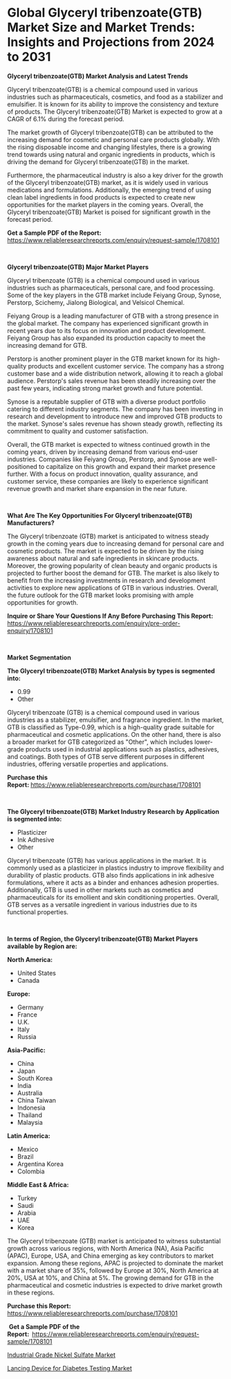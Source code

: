 <p><h1>Global Glyceryl tribenzoate(GTB) Market Size and Market Trends: Insights and Projections from 2024 to 2031</h1></p><p><strong>Glyceryl tribenzoate(GTB) Market Analysis and Latest Trends</strong></p>
<p><p>Glyceryl tribenzoate(GTB) is a chemical compound used in various industries such as pharmaceuticals, cosmetics, and food as a stabilizer and emulsifier. It is known for its ability to improve the consistency and texture of products. The Glyceryl tribenzoate(GTB) Market is expected to grow at a CAGR of 6.1% during the forecast period.</p><p>The market growth of Glyceryl tribenzoate(GTB) can be attributed to the increasing demand for cosmetic and personal care products globally. With the rising disposable income and changing lifestyles, there is a growing trend towards using natural and organic ingredients in products, which is driving the demand for Glyceryl tribenzoate(GTB) in the market.</p><p>Furthermore, the pharmaceutical industry is also a key driver for the growth of the Glyceryl tribenzoate(GTB) market, as it is widely used in various medications and formulations. Additionally, the emerging trend of using clean label ingredients in food products is expected to create new opportunities for the market players in the coming years. Overall, the Glyceryl tribenzoate(GTB) Market is poised for significant growth in the forecast period.</p></p>
<p><strong>Get a Sample PDF of the Report:&nbsp;</strong> <a href="https://www.reliableresearchreports.com/enquiry/request-sample/1708101">https://www.reliableresearchreports.com/enquiry/request-sample/1708101</a></p>
<p>&nbsp;</p>
<p><strong>Glyceryl tribenzoate(GTB) Major Market Players</strong></p>
<p><p>Glyceryl tribenzoate (GTB) is a chemical compound used in various industries such as pharmaceuticals, personal care, and food processing. Some of the key players in the GTB market include Feiyang Group, Synose, Perstorp, Scichemy, Jialong Biological, and Velsicol Chemical.</p><p>Feiyang Group is a leading manufacturer of GTB with a strong presence in the global market. The company has experienced significant growth in recent years due to its focus on innovation and product development. Feiyang Group has also expanded its production capacity to meet the increasing demand for GTB.</p><p>Perstorp is another prominent player in the GTB market known for its high-quality products and excellent customer service. The company has a strong customer base and a wide distribution network, allowing it to reach a global audience. Perstorp's sales revenue has been steadily increasing over the past few years, indicating strong market growth and future potential.</p><p>Synose is a reputable supplier of GTB with a diverse product portfolio catering to different industry segments. The company has been investing in research and development to introduce new and improved GTB products to the market. Synose's sales revenue has shown steady growth, reflecting its commitment to quality and customer satisfaction.</p><p>Overall, the GTB market is expected to witness continued growth in the coming years, driven by increasing demand from various end-user industries. Companies like Feiyang Group, Perstorp, and Synose are well-positioned to capitalize on this growth and expand their market presence further. With a focus on product innovation, quality assurance, and customer service, these companies are likely to experience significant revenue growth and market share expansion in the near future.</p></p>
<p>&nbsp;</p>
<p><strong>What Are The Key Opportunities For Glyceryl tribenzoate(GTB) Manufacturers?</strong></p>
<p><p>The Glyceryl tribenzoate (GTB) market is anticipated to witness steady growth in the coming years due to increasing demand for personal care and cosmetic products. The market is expected to be driven by the rising awareness about natural and safe ingredients in skincare products. Moreover, the growing popularity of clean beauty and organic products is projected to further boost the demand for GTB. The market is also likely to benefit from the increasing investments in research and development activities to explore new applications of GTB in various industries. Overall, the future outlook for the GTB market looks promising with ample opportunities for growth.</p></p>
<p><strong>Inquire or Share Your Questions If Any Before Purchasing This Report:</strong> <a href="https://www.reliableresearchreports.com/enquiry/pre-order-enquiry/1708101">https://www.reliableresearchreports.com/enquiry/pre-order-enquiry/1708101</a></p>
<p>&nbsp;</p>
<p><strong>Market Segmentation</strong></p>
<p><strong>The Glyceryl tribenzoate(GTB) Market Analysis by types is segmented into:</strong></p>
<p><ul><li>0.99</li><li>Other</li></ul></p>
<p><p>Glyceryl tribenzoate (GTB) is a chemical compound used in various industries as a stabilizer, emulsifier, and fragrance ingredient. In the market, GTB is classified as Type-0.99, which is a high-quality grade suitable for pharmaceutical and cosmetic applications. On the other hand, there is also a broader market for GTB categorized as "Other", which includes lower-grade products used in industrial applications such as plastics, adhesives, and coatings. Both types of GTB serve different purposes in different industries, offering versatile properties and applications.</p></p>
<p><strong>Purchase this Report:&nbsp;</strong><a href="https://www.reliableresearchreports.com/purchase/1708101">https://www.reliableresearchreports.com/purchase/1708101</a></p>
<p>&nbsp;</p>
<p><strong>The Glyceryl tribenzoate(GTB) Market Industry Research by Application is segmented into:</strong></p>
<p><ul><li>Plasticizer</li><li>Ink Adhesive</li><li>Other</li></ul></p>
<p><p>Glyceryl tribenzoate (GTB) has various applications in the market. It is commonly used as a plasticizer in plastics industry to improve flexibility and durability of plastic products. GTB also finds applications in ink adhesive formulations, where it acts as a binder and enhances adhesion properties. Additionally, GTB is used in other markets such as cosmetics and pharmaceuticals for its emollient and skin conditioning properties. Overall, GTB serves as a versatile ingredient in various industries due to its functional properties.</p></p>
<p>&nbsp;</p>
<p><strong>In terms of Region, the Glyceryl tribenzoate(GTB) Market Players available by Region are:</strong></p>
<p>
    <p> <strong> North America: </strong>
        <ul>
            <li>United States</li>
            <li>Canada</li>
        </ul>
        </p> 
    <p> <strong> Europe: </strong>
        <ul>
            <li>Germany</li>
            <li>France</li>
            <li>U.K.</li>
            <li>Italy</li>
            <li>Russia</li>
        </ul>
        </p> 
    <p> <strong> Asia-Pacific: </strong>
        <ul>
            <li>China</li>
            <li>Japan</li>
            <li>South Korea</li>
            <li>India</li>
            <li>Australia</li>
            <li>China Taiwan</li>
            <li>Indonesia</li>
            <li>Thailand</li>
            <li>Malaysia</li>
        </ul>
        </p> 
    <p> <strong> Latin America: </strong>
        <ul>
            <li>Mexico</li>
            <li>Brazil</li>
            <li>Argentina Korea</li>
            <li>Colombia</li>
        </ul>
        </p> 
    <p> <strong> Middle East & Africa: </strong>
        <ul>
            <li>Turkey</li>
            <li>Saudi</li>
            <li>Arabia</li>
            <li>UAE</li>
            <li>Korea</li>
        </ul>
    </p>
    </p>
<p><p>The Glyceryl tribenzoate (GTB) market is anticipated to witness substantial growth across various regions, with North America (NA), Asia Pacific (APAC), Europe, USA, and China emerging as key contributors to market expansion. Among these regions, APAC is projected to dominate the market with a market share of 35%, followed by Europe at 30%, North America at 20%, USA at 10%, and China at 5%. The growing demand for GTB in the pharmaceutical and cosmetic industries is expected to drive market growth in these regions.</p></p>
<p><strong>Purchase this Report: </strong><a href="https://www.reliableresearchreports.com/purchase/1708101">https://www.reliableresearchreports.com/purchase/1708101</a></p>
<p>&nbsp;<strong>Get a Sample PDF of the Report:&nbsp;&nbsp;</strong><a href="https://www.reliableresearchreports.com/enquiry/request-sample/1708101">https://www.reliableresearchreports.com/enquiry/request-sample/1708101</a></p>
<p><strong></strong></p>
<p><p><a href="https://issuu.com/reportprime-2/docs/industrial-grade-nickel-sulfate-market-size-2030.p">Industrial Grade Nickel Sulfate Market</a></p><p><a href="https://issuu.com/reportprime-2/docs/lancing-device-for-diabetes-testing-market-size-20">Lancing Device for Diabetes Testing Market</a></p></p>